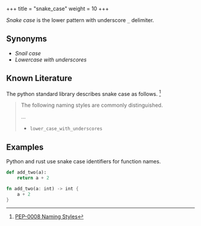 +++
title = "snake_case"
weight = 10
+++

_Snake case_ is the lower pattern with underscore `_` delimiter.

## Synonyms

- _Snail case_
- _Lowercase with underscores_

## Known Literature

The python standard library describes snake case as follows. [^1]

> The following naming styles are commonly distinguished.
>
> ...
>
> * `lower_case_with_underscores`

[^1]: [PEP-0008 Naming Styles](https://peps.python.org/pep-0008/#descriptive-naming-styles)

## Examples

Python and rust use snake case identifiers for function names.

```python
def add_two(a):
    return a + 2
```

```rust
fn add_two(a: int) -> int {
    a + 2
}
```
